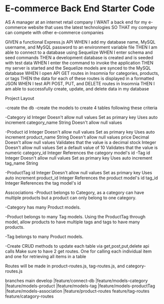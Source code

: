 # E-commerce Back End Starter Code

AS A manager at an internet retail company
I WANT a back end for my e-commerce website that uses the latest technologies
SO THAT my company can compete with other e-commerce companies


GIVEN a functional Express.js API
WHEN I add my database name, MySQL username, and MySQL password to an environment variable file
THEN I am able to connect to a database using Sequelize
WHEN I enter schema and seed commands
THEN a development database is created and is seeded with test data
WHEN I enter the command to invoke the application
THEN my server is started and the Sequelize models are synced to the MySQL database
WHEN I open API GET routes in Insomnia for categories, products, or tags
THEN the data for each of these routes is displayed in a formatted JSON
WHEN I test API POST, PUT, and DELETE routes in Insomnia
THEN I am able to successfully create, update, and delete data in my database


Project Layout 

-create the db
-create the models to create 4 tables following these criteria

-Category
    id
        Integer
        Doesn't allow null values
        Set as primary key
        Uses auto increment
category_name
    String
        Doesn't allow null values

-Product
    id
        Integer
        Doesn't allow null values
        Set as primary key
        Uses auto increment
    product_name
        String
        Doesn't allow null values
    price
        Decimal
        Doesn't allow null values
        Validates that the value is a decimal
    stock
        Integer
        Doesn't allow null values
        Set a default value of 10
        Validates that the value is numeric
    category_id
        Integer
        References the category model's id
-Tag
    id
        Integer
        Doesn't allow null values
        Set as primary key
        Uses auto increment
    tag_name
        String

-ProductTag
    id
        Integer
        Doesn't allow null values
        Set as primary key
        Uses auto increment
    product_id
        Integer
        References the product model's id
    tag_id
        Integer
        References the tag model's id

Asscociations
-Product belongs to Category, as a category can have multiple products but a product can only belong to one category.


-Category has many Product models.

-Product belongs to many Tag models. Using the ProductTag through model, allow products to have multiple tags and tags to have many products.

-Tag belongs to many Product models.




-Create CRUD methods to update each table via get,post,put,delete api calls
    Make sure to have 2 get routes. One for calling each individual item and one for retrieving all items in a table

Routes will be made in product-routes.js, tag-routes.js, and category-routes.js

branches
main
    develop
        |feature/connect-db
        |feature/models-category
        |feature/models-product
        |feature/models-tag
        |feature/models-productTag
        |feature/models-association
        |feature/product-routes
        feature/tag-routes
        feature/catagory-routes


